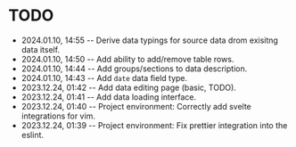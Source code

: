 <!--
@since 2023.12.24, 01:39
@changed 2024.01.10, 14:44
-->

# TODO

- 2024.01.10, 14:55 -- Derive data typings for source data drom exisitng data itself.
- 2024.01.10, 14:50 -- Add ability to add/remove table rows.
- 2024.01.10, 14:44 -- Add groups/sections to data description.
- 2024.01.10, 14:43 -- Add `date` data field type.
- 2023.12.24, 01:42 -- Add data editing page (basic, TODO).
- 2023.12.24, 01:41 -- Add data loading interface.
- 2023.12.24, 01:40 -- Project environment: Correctly add svelte integrations for vim.
- 2023.12.24, 01:39 -- Project environment: Fix prettier integration into the eslint.

